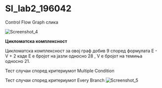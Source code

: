 # SI_lab2_196042

Control Flow Graph слика

![Screenshot_4](https://user-images.githubusercontent.com/80226856/119867432-2e33c180-bf1e-11eb-8842-63b88f008f5d.png)

**Цикломатска комплексност**

Цикломатска комплексност за овој граф добив 9 според формулата E - V + 2 каде Е е бројот на јазли односно 28 , V е бројот на темиња односно 21.

Тест случаи според критериумот Multiple Condition


Тест случаи според критериумот Every Branch
![Screenshot_5](https://user-images.githubusercontent.com/80226856/119867748-84a10000-bf1e-11eb-8aab-fc05de6b0705.png)
